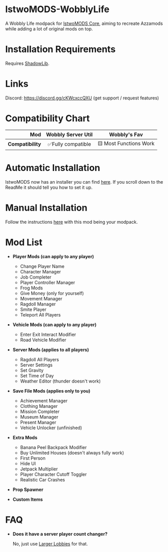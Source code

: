 # lstwoMODS-WobblyLife

A Wobbly Life modpack for [lstwoMODS Core](https://github.com/lstwoMODS/lstwoMODS-Core), aiming to recreate Azzamods while adding a lot of original mods on top.

# Installation Requirements

Requires [ShadowLib](https://github.com/lstwo/ShadowLib/releases).

# Links

﻿Discord: https://discord.gg/cKWcxccQXU (get support / request features)﻿

# Compatibility Chart

| **Mod**           | **Wobbly Server Util** | **Wobbly's Fav**       |
| ----------------: | :--------------------: | :--------------------: |
| **Compatibility** | ✅Fully compatible    | 🟨 Most Functions Work |

# Automatic Installation

lstwoMODS now has an installer you can find [here](https://github.com/lstwoSTUDIOS/lstwoMODSInstaller/). If you scroll down to the ReadMe it should tell you how to set it up.

# Manual Installation

Follow the instructions [here](https://github.com/lstwoMODS/lstwoMODS-Core/blob/main/README.md#manual-installation) with this mod being your modpack.
  
# Mod List

- **Player Mods (can apply to any player)**
  - Change Player Name
  - Character Manager
  - Job Completer
  - Player Controller Manager
  - Frog Mods
  - Give Money (only for yourself)
  - Movement Manager
  - Ragdoll Manager
  - Smite Player
  - Teleport All Players

- **Vehicle Mods (can apply to any player)**
  - Enter Exit Interact Modifier
  - Road Vehicle Modifier

- **Server Mods (applies to all players)**
  - Ragdoll All Players
  - Server Settings
  - Set Gravity
  - Set Time of Day
  - Weather Editor (thunder doesn't work)

- **Save File Mods (applies only to you)**
  - Achievement Manager
  - Clothing Manager
  - Mission Completer
  - Museum Manager
  - Present Manager
  - Vehicle Unlocker (unfinished)

- **Extra Mods**
  - Banana Peel Backpack Modifier
  - Buy Unlimited Houses (doesn't always fully work)
  - First Person
  - Hide UI
  - Jetpack Multiplier
  - Player Character Cutoff Toggler
  - Realistic Car Crashes

- **Prop Spawner**

- **Custom Items**

# FAQ

- **Does it have a server player count changer?**

  No, just use [Larger Lobbies](https://www.nexusmods.com/wobblylife/mods/8) for that.
